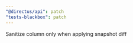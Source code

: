 ```yaml
---
"@directus/api": patch
"tests-blackbox": patch
---
```


Sanitize column only when applying snapshot diff
